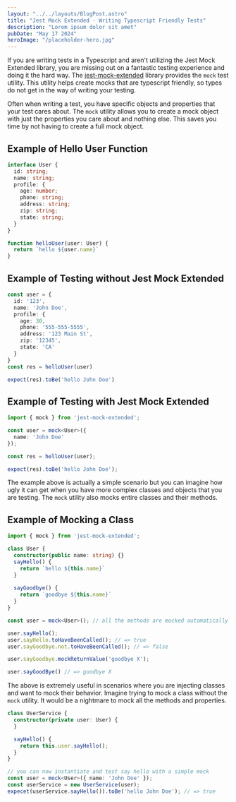 ```yaml
---
layout: "../../layouts/BlogPost.astro"
title: "Jest Mock Extended - Writing Typescript Friendly Tests"
description: "Lorem ipsum dolor sit amet"
pubDate: "May 17 2024"
heroImage: "/placeholder-hero.jpg"
---
```

If you are writing tests in a Typescript and aren't utilizing the Jest Mock Extended library, 
you are missing out on a fantastic testing experience and doing it the hard way. The [jest-mock-extended](https://www.npmjs.com/package/jest-mock-extended) library 
provides the `mock` test utility. This utility helps create mocks that are typescript friendly,
so types do not get in the way of writing your testing. 

Often when writing a test, you have specific objects and properties that your test cares about. 
The `mock` utility allows you to create a mock object with just the properties you care about and nothing else. 
This saves you time by not having to create a full mock object.


## Example of Hello User Function
```typescript
interface User {
  id: string;
  name: string;
  profile: {
    age: number;
    phone: string;
    address: string;
    zip: string;
    state: string;
  }
}

function helloUser(user: User) {
  return `hello ${user.name}`
}
```
## Example of Testing without Jest Mock Extended
```typescript
const user = {
  id: '123',
  name: 'John Doe',
  profile: {
    age: 30,
    phone: '555-555-5555',
    address: '123 Main St',
    zip: '12345',
    state: 'CA'
  }
}
const res = helloUser(user)

expect(res).toBe('hello John Doe')
```

## Example of Testing with Jest Mock Extended
```typescript
import { mock } from 'jest-mock-extended';

const user = mock<User>({
  name: 'John Doe'
});

const res = helloUser(user);

expect(res).toBe('hello John Doe');
```

The example above is actually a simple scenario but you can imagine how ugly it can get when you have more complex 
classes and objects that you are testing. The `mock` utility also mocks entire classes and their methods. 

## Example of Mocking a Class
```typescript
import { mock } from 'jest-mock-extended';

class User {
  constructor(public name: string) {}
  sayHello() {
    return `hello ${this.name}`
  }
  
  sayGoodbye() {
    return `goodbye ${this.name}`
  }
}

const user = mock<User>(); // all the methods are mocked automatically

user.sayHello();
user.sayHello.toHaveBeenCalled(); // => true
user.sayGoodbye.not.toHaveBeenCalled(); // => false

user.sayGoodbye.mockReturnValue('goodbye X');

user.sayGoodBye() // => goodbye X
```
The above is extremely useful in scenarios where you are injecting classes and want to mock their behavior.
Imagine trying to mock a class without the `mock` utility. It would be a nightmare to mock all the methods and 
properties.
```typescript
class UserService {
  constructor(private user: User) {
  }

  sayHello() {
    return this.user.sayHello();
  }
}

// you can now instantiate and test say hello with a simple mock
const user = mock<User>({ name: 'John Doe' });
const userService = new UserService(user);
expecet(userService.sayHello()).toBe('hello John Doe'); // => true
```